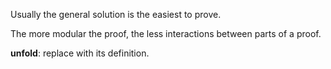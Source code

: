 Usually the general solution is the easiest to prove.

The more modular the proof, the less interactions between parts of a proof.


**unfold**: replace with its definition.
